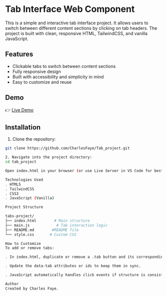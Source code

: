 # Tab Interface Web Component

This is a simple and interactive tab interface project. It allows users to switch between different content sections by clicking on tab headers. The project is built with clean, responsive HTML, TailwindCSS, and vanilla JavaScript.

## Features

- Clickable tabs to switch between content sections
- Fully responsive design
- Built with accessibility and simplicity in mind
- Easy to customize and reuse

## Demo

👉 [Live Demo](https://tab-project-kappa.vercel.app/)  

## Installation

1. Clone the repository:

```bash
git clone https://github.com/CharlesFaye/Tab_project.git

2. Navigate into the project directory:
cd tab_project

Open index.html in your browser (or use Live Server in VS Code for best results).

Technologies Used
. HTML5
. TailwindCSS
. CSS3
. JavaScript (Vanilla)

Project Structure

tabs-project/
├── index.html        # Main structure
├── main.js            # Tab interaction logic
├── README.md        #README file
└── style.css       # Custom CSS 

How to Customize
To add or remove tabs:

. In index.html, duplicate or remove a .tab button and its corresponding content section.

. Update the data-tab attributes or ids to keep them in sync.

. JavaScript automatically handles click events if structure is consistent.

Author
Created by Charles Faye.

